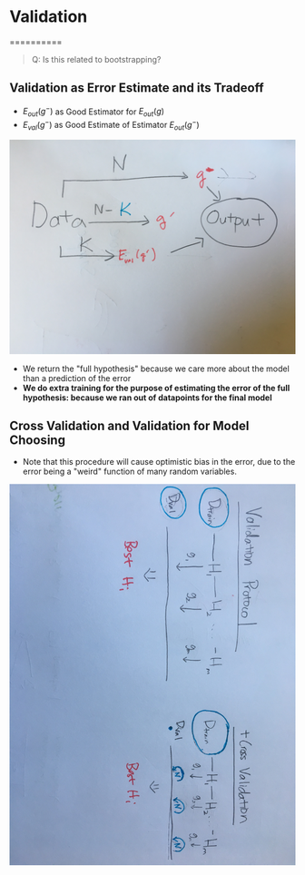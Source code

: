 # Validation
==========

> Q: Is this related to bootstrapping?

## Validation as Error Estimate and its Tradeoff
* $E_{out}(g^-)$ as Good Estimator for $E_{out}(g)$
* $E_{val}(g^-)$ as Good Estimate of Estimator $E_{out}(g^-)$

![testing tradeoff](testing-tradeoff.jpeg)

* We return the "full hypothesis" because we care more about the model than a prediction of the error
* **We do extra training for the purpose of estimating the error of the full hypothesis: because we ran out of datapoints for the final model**

## Cross Validation and Validation for Model Choosing
* Note that this procedure will cause optimistic bias in the error, due to the error being a "weird" function of many random variables.

![full protocol](full-protocol.jpeg)

